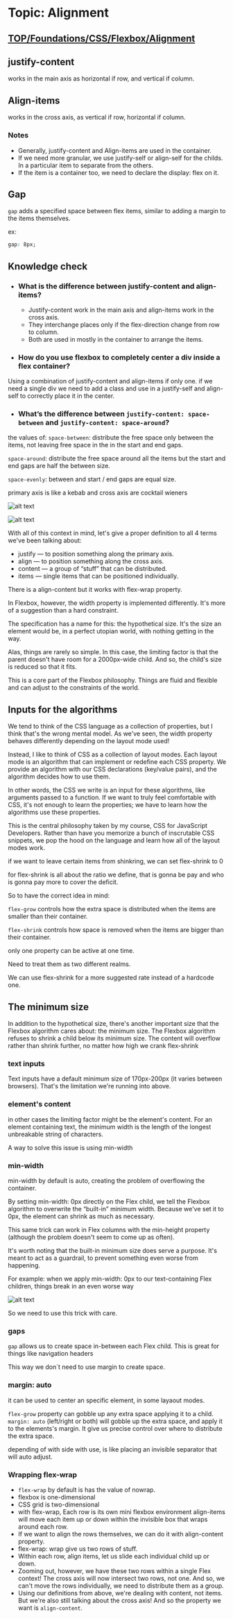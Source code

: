 # Topic: Alignment

## [TOP/Foundations/CSS/Flexbox/Alignment](https://www.theodinproject.com/lessons/foundations-alignment)

## justify-content

works in the main axis as horizontal if row, and vertical if column.

## Align-items

works in the cross axis, as vertical if row, horizontal if column.

### Notes

- Generally, justify-content and Align-items are used in the container.
- If we need more granular, we use justify-self or align-self for the childs. In a particular item to separate from the others.
- If the item is a container too, we need to declare the display: flex on it.

## Gap

`gap` adds a specified space between flex items, similar to adding a margin to the items themselves.

ex:

```css
gap: 8px;
```

## Knowledge check

- ### What is the difference between justify-content and align-items?

  - Justify-content work in the main axis and align-items work in the cross axis.
  - They interchange places only if the flex-direction change from row to column.
  - Both are used in mostly in the container to arrange the items.

- ### How do you use flexbox to completely center a div inside a flex container?

Using a combination of justify-content and align-items if only one.
if we need a single div we need to add a class and use in a justify-self and align-self to correctly place it in the center.

- ### What’s the difference between `justify-content: space-between` and `justify-content: space-around`?

the values of:
`space-between`: distribute the free space only between the items, not leaving free space in the in the start and end gaps.

`space-around`: distribute the free space around all the items but the start and end gaps are half the between size.

`space-evenly`: between and start / end gaps are equal size.

primary axis is like a kebab and cross axis are cocktail wieners

![alt text](image.png)

![alt text](image-1.png)

With all of this context in mind, let's give a proper definition to all 4 terms we've been talking about:

- justify — to position something along the primary axis.
- align — to position something along the cross axis.
- content — a group of “stuff” that can be distributed.
- items — single items that can be positioned individually.

There is a align-content but it works with flex-wrap property.

In Flexbox, however, the width property is implemented differently. It's more of a suggestion than a hard constraint.

The specification has a name for this: the hypothetical size. It's the size an element would be, in a perfect utopian world, with nothing getting in the way.

Alas, things are rarely so simple. In this case, the limiting factor is that the parent doesn't have room for a 2000px-wide child. And so, the child's size is reduced so that it fits.

This is a core part of the Flexbox philosophy. Things are fluid and flexible and can adjust to the constraints of the world.

## Inputs for the algorithms

We tend to think of the CSS language as a collection of properties, but I think that's the wrong mental model. As we've seen, the width property behaves differently depending on the layout mode used!

Instead, I like to think of CSS as a collection of layout modes. Each layout mode is an algorithm that can implement or redefine each CSS property. We provide an algorithm with our CSS declarations (key/value pairs), and the algorithm decides how to use them.

In other words, the CSS we write is an input for these algorithms, like arguments passed to a function. If we want to truly feel comfortable with CSS, it's not enough to learn the properties; we have to learn how the algorithms use these properties.

This is the central philosophy taken by my course, CSS for JavaScript Developers. Rather than have you memorize a bunch of inscrutable CSS snippets, we pop the hood on the language and learn how all of the layout modes work.

if we want to leave certain items from shinkring, we can set flex-shrink to 0

for flex-shrink is all about the ratio we define, that is gonna be pay and who is gonna pay more to cover the deficit.

So to have the correct idea in mind:

`flex-grow` controls how the extra space is distributed when the items are smaller than their container.

`flex-shrink` controls how space is removed when the items are bigger than their container.

only one property can be active at one time.

Need to treat them as two different realms.

We can use flex-shrink for a more suggested rate instead of a hardcode one.

## The minimum size

In addition to the hypothetical size, there's another important size that the Flexbox algorithm cares about: the minimum size.
The Flexbox algorithm refuses to shrink a child below its minimum size. The content will overflow rather than shrink further, no matter how high we crank flex-shrink

### text inputs

Text inputs have a default minimum size of 170px-200px (it varies between browsers). That's the limitation we're running into above.

### element's content

in other cases the limiting factor might be the element's content. For an element containing text, the minimum width is the length of the longest unbreakable string of characters.

A way to solve this issue is using min-width

### min-width

min-width by default is auto, creating the problem of overflowing the container.

By setting min-width: 0px directly on the Flex child, we tell the Flexbox algorithm to overwrite the “built-in” minimum width. Because we've set it to 0px, the element can shrink as much as necessary.

This same trick can work in Flex columns with the min-height property (although the problem doesn't seem to come up as often).

It's worth noting that the built-in minimum size does serve a purpose. It's meant to act as a guardrail, to prevent something even worse from happening.

For example: when we apply min-width: 0px to our text-containing Flex children, things break in an even worse way

![alt text](image-2.png)

So we need to use this trick with care.

### gaps

`gap` allows us to create space in-between each Flex child. This is great for things like navigation headers

This way we don´t need to use margin to create space.

### margin: auto

it can be used to center an specific element, in some layaout modes.

`flex-grow` property can gobble up any extra space applying it to a child.
`margin: auto` (left/right or both) will gobble up the extra space, and apply it to the elements's margin. It give us precise control over where to distribute the extra space.

depending of with side with use, is like placing an invisible separator that will auto adjust.

### Wrapping flex-wrap

- `flex-wrap` by default is has the value of nowrap.
- flexbox is one-dimensional
- CSS grid is two-dimensional
- with flex-wrap, Each row is its own mini flexbox environment align-items will move each item up or down within the invisible box that wraps around each row.
- If we want to align the rows themselves, we can do it with align-content property.
- flex-wrap: wrap give us two rows of stuff.
- Within each row, align items, let us slide each individual child up or down.
- Zooming out, however, we have these two rows within a single Flex context! The cross axis will now intersect two rows, not one. And so, we can't move the rows individually, we need to distribute them as a group.
- Using our definitions from above, we're dealing with content, not items. But we're also still talking about the cross axis! And so the property we want is `align-content`.











